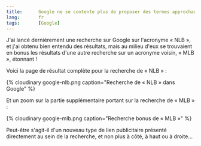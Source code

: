 ```yaml
--- 
title:      Google ne se contente plus de proposer des termes approchants à vos recherches 
lang:       fr 
tags:       [Google]
---
```


J'ai lancé dernièrement une recherche sur Google sur l'acronyme « NLB », et j'ai obtenu bien entendu des résultats, mais au milieu d'eux se trouvaient en bonus les résultats d'une autre recherche sur un acronyme voisin, « MLB », étonnant !


Voici la page de résultat complète pour la recherche de « NLB » :

{% cloudinary google-nlb.png caption="Recherche de « NLB » dans Google" %}


Et un zoom sur la partie supplémentaire portant sur la recherche de « MLB » :

{% cloudinary google-mlb.png caption="Recherche bonus de « MLB »" %}


Peut-être s'agit-il d'un nouveau type de lien publicitaire présenté directement au sein de la recherche, et non plus à côté, à haut ou à droite…
